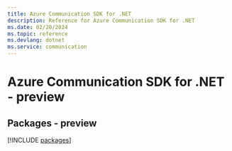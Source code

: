 ```yaml
---
title: Azure Communication SDK for .NET
description: Reference for Azure Communication SDK for .NET
ms.date: 02/20/2024
ms.topic: reference
ms.devlang: dotnet
ms.service: communication
---
```

# Azure Communication SDK for .NET - preview
## Packages - preview
[!INCLUDE [packages](communication-index.md)]